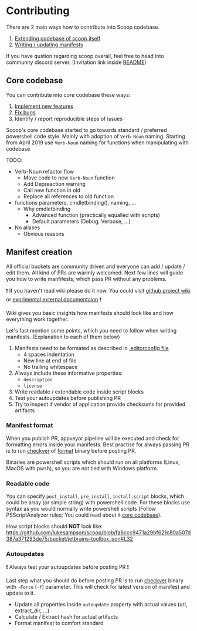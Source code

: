 # Contributing

There are 2 main ways how to contribute into Scoop codebase.

1. [Extending codebase of scoop itself](#core-codebase)
1. [Writing / updating manifests](#manifest-creation)

If you have qustion regarding scoop overall, feel free to head into community discord server. (Invitation link inside [README][README])

## Core codebase

You can contribute into core codebase these ways:

1. [Implement new features](https://github.com/lukesampson/scoop/issues?q=is%3Aissue+is%3Aopen+sort%3Aupdated-desc+label%3Aenhancement)
1. [Fix bugs](https://github.com/lukesampson/scoop/issues?q=is%3Aissue+is%3Aopen+sort%3Aupdated-desc+label%3Abug)
1. Identify / report reproducible steps of issues

Scoop's core codebase started to go towards standard / preferred powershell code style. Mainly with adoption of `Verb-Noun` naming.
Starting from April 2019 use `Verb-Noun` naming for functions when manipulating with codebase.

TODO:

- Verb-Noun refactor flow
    - Move code to new `Verb-Noun` function
    - Add Depreaction warning
    - Call new function in old
    - Replace all references to old function
- functions parameters, cmdletbinding(), naming, ...
    - Why cmdletbinding
        - Advanced function (practically equalled with scripts)
        - Default parameters (Debug, Verbose, ...)
- No aliases
    - Obvious reasons

## Manifest creation

All official buckets are community driven and everyone can add / update / edit them.
All kind of PRs are warmly welcomed. Next few lines will guide you how to write manfifests, which pass PR without any problems.

❗ If you haven't read wiki please do it now. You could visit [github project wiki](https://github.com/lukesampson/scoop/wiki/App-Manifests) or [exprimental external documentaion](https://scoop.netlify.com/concepts/#app-manifests) ❗

Wiki gives you basic insights how manifests should look like and how everything work together.

Let's fast mention some points, which you need to follow when writing manifests. (Explanation to each of them below)

1. Manifests need to be formated as described in [.editorconfig file][.editorconfig]
    - 4 spaces indentation
    - New line at end of file
    - No trailing whitespace
1. Always include these informative properties:
    - `description`
    - `license`
1. Write readable / extendable code inside script blocks
1. Test your autoupdates before publishing PR
1. Try to inspect if vendor of application provide checksums for provided artifacts

### Manifest format

When you publish PR, appveyor pipeline will be executed and check for formatting errors inside your manifests.
Best practise for always passing PR is to run [checkver][checkver] of [format][formatjson] binary before posting PR.

Binaries are powershell scripts which should run on all platforms (Linux, MacOS with pwsh), so you are not tied with Windows platform.

### Readable code

You can specify `post_install`, `pre_install`, `install.script` blocks, which could be array (or simple string) with powershell code.
For these blocks use syntax as you would normally write powershell scripts (Follow PSScriptAnalyzer rules; You could read about it [core codebase](#core-codebase)).

How script blocks should **NOT** look like: <https://github.com/lukesampson/scoop/blob/fa6ccc9471a29bf621c80a507d387a371293de75/bucket/jetbrains-toolbox.json#L32>

### Autoupdates

❗ Always test your autoupdates before posting PR ❗

Last step what you should do before posting PR is to run [checkver][checkver] binary with `-Force` (`-f`) parameter.
This will check for latest version of manifest and update to it.

- Update all properties inside `autoupdate` property with actual values (url, extract_dir, ...)
- Calculate / Extract hash for actual artifacts
- Format manifest to comfort standard

[README]: ../README.md
[.editorconfig]: ../.editorconfig
[checkver]: ../bin/checkver.ps1
[formatjson]: ../bin/formatjson.ps1
